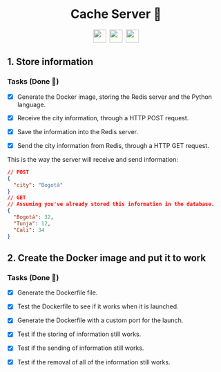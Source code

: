 <h1 align="center">Cache Server 🍏</h1>
<p align="center">
  <kbd>
    <img src="https://www.vectorlogo.zone/logos/redis/redis-icon.svg" width="30">
  </kbd>
  <kbd>
  <img src="https://www.vectorlogo.zone/logos/python/python-icon.svg" width="30">
  </kbd>
  <kbd>
  <img src="https://www.vectorlogo.zone/logos/docker/docker-tile.svg" width="30">
  </kbd>
</p>

## 1. Store information 
### Tasks (Done 🎉)
* [x] Generate the Docker image, storing the Redis server and the Python language.
* [x] Receive the city information, through a HTTP POST request.
* [x] Save the information into the Redis server.
* [x] Send the city information from Redis, through a HTTP GET request.


This is the way the server will receive and send information:

```JSON
// POST
{
  "city": "Bogotá"
}
// GET
// Assuming you've already stored this information in the database.
{
  "Bogotá": 32,
  "Tunja": 12,
  "Cali": 34
}
```

## 2. Create the Docker image and put it to work
### Tasks (Done 🎉)
* [x] Generate the Dockerfile file.
* [x] Test the Dockerfile to see if it works when it is launched.
* [x] Generate the Dockerfile with a custom port for the launch.
* [x] Test if the storing of information still works.
* [x] Test if the sending of information still works.
* [x] Test if the removal of all of the information still works.

